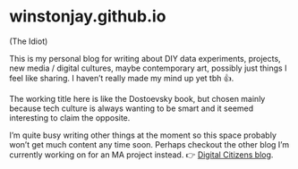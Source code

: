 # winstonjay.github.io

(The Idiot)

This is my personal blog for writing about DIY data experiments, projects, new media / digital cultures, maybe contemporary art, possibly just things I feel like sharing. I haven’t really made my mind up yet tbh 👍.

The working title here is like the Dostoevsky book, but chosen mainly because tech culture is always wanting to be smart and it seemed interesting to claim the opposite.

I’m quite busy writing other things at the moment so this space probably won’t get much content any time soon. Perhaps checkout the other blog I’m  currently working on for an MA project instead. 👉 [Digital Citizens blog](https://winstonjay.github.io/digitalcitizens/).